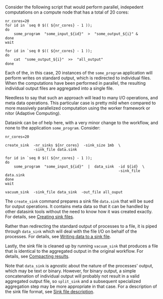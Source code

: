 Consider the following script that would perform parallel, indepedent computations on a compute node that has a total of 20 cores:
```
nr_cores=20
for id in `seq 0 $(( ${nr_cores} - 1 ));
do
    some_program  "some_input_${id}"  >  "some_output_${i}" &
done
wait

for id in `seq 0 $(( ${nr_cores} - 1 ));
do
    cat  "some_output_${i}"  >>  "all_output"
done
```
Each of the, in this case, 20 instances of the `some_program` application will perform writes on standard output, which is redirected to individual files.  When the computations have been performed in parallel, the resulting individual output files are aggregated into a single file.

Needless to say that such an approach will lead to many I/O operations, and meta data operations.  This particular case is pretty mild when compared to more massively parallelized computation using the worker framework or nitor (Adaptive Computing).

Datasink can be of help here, with a very minor change to the workflow, and none to the application `some_program`.  Consider:
```
nr_cores=20

create_sink  -nr_sinks ${nr_cores}  -sink_size 1mb  \
             -sink_file data.sink

for id in `seq 0 $(( ${nr_cores} - 1 ));
do
    some_program  "some_input_${id}"  |  data_sink  -id ${id}  \
                                                    -sink_file data.sink
done
wait

vacuum_sink  -sink_file data_sink  -out_file all_ouput
```
The `create_sink` command prepares a sink file `data.sink` that will be sued for output operations.  It contains meta data so that it can be handled by other datasink tools without the need to know how it was created exactly.  For details, see [Creating sink files](create_sink.md).

Rather than redirecting the standard output of processes to a file, it is piped through `data_sink` which will deal with the file I/O on behalf of the processes.  For details, see [Writing data to a sink file](data_sink.md).

Lastly, the sink file is cleaned up by running `vacuum_sink` that produces a file that is identical to the aggregated output in the original workflow.  For details, see [Compacting results](vacuum_sink.md).

Note that `data_sink` is agnostic about the nature of the processes' output, which may be text or binary.  However, for binary output, a simple concatenation of individual output will probably not result in a valid aggregated output file, so `split_sink` and a subsequent specialized aggregation step may be more appropriate in that case.  For a description of the sink file format, see [Sink file description](sink_file.md).
